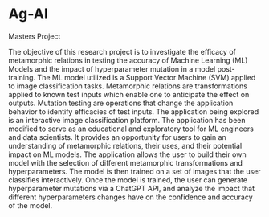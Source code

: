 # Ag-AI
Masters Project

The objective of this research project is to investigate the efficacy of metamorphic relations in testing the accuracy of Machine Learning (ML) Models and the impact of hyperparameter mutation in a model post-training. The ML model utilized is a Support Vector Machine (SVM) applied to image classification tasks. Metamorphic relations are transformations applied to known test inputs which enable one to anticipate the effect on outputs. Mutation testing are operations that change the application behavior to identify efficacies of test inputs. The application being explored is an interactive image classification platform. The application has been modified to serve as an educational and exploratory tool for ML engineers and data scientists. It provides an opportunity for users to gain an understanding of metamorphic relations, their uses, and their potential impact on ML models. The application allows the user to build their own model with the selection of different metamorphic transformations and hyperparameters. The model is then trained on a set of images that the user classifies interactively. Once the model is trained, the user can generate hyperparameter mutations via a ChatGPT API, and analyze the impact that different hyperparameters changes have on the confidence and accuracy of the model.
